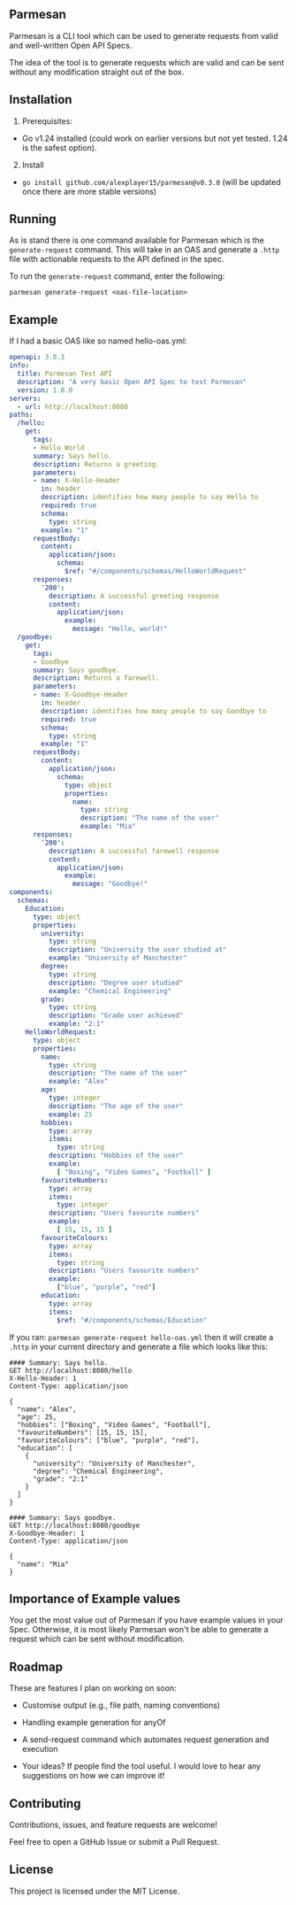 ## Parmesan 
Parmesan is a CLI tool which can be used to generate requests from valid and well-written Open API Specs.

The idea of the tool is to generate requests which are valid and can be sent without any modification straight out of the box.

## Installation
1. Prerequisites:

- Go v1.24 installed (could work on earlier versions but not yet tested. 1.24 is the safest option).

2. Install
- `go install github.com/alexplayer15/parmesan@v0.3.0` (will be updated once there are more stable versions)

## Running
As is stand there is one command available for Parmesan which is the `generate-request` command. This will take in an OAS and generate a `.http` file with actionable requests to the API defined in the spec.

To run the `generate-request` command, enter the following:

`parmesan generate-request <oas-file-location>`

## Example 

If I had a basic OAS like so named hello-oas.yml:

```yaml
openapi: 3.0.3
info:
  title: Parmesan Test API
  description: "A very basic Open API Spec to test Parmesan"
  version: 1.0.0
servers:
  - url: http://localhost:8080
paths:
  /hello:
    get:
      tags:
      - Hello World
      summary: Says hello.
      description: Returns a greeting.
      parameters:
      - name: X-Hello-Header
        in: header 
        description: identifies how many people to say Hello to
        required: true
        schema:
          type: string
        example: "1"
      requestBody:
        content: 
          application/json:
            schema:
              $ref: "#/components/schemas/HelloWorldRequest"
      responses:
        '200':
          description: A successful greeting response
          content:
            application/json:
              example:
                message: "Hello, world!"
  /goodbye:
    get:
      tags:
      - Goodbye
      summary: Says goodbye.
      description: Returns a farewell.
      parameters:
      - name: X-Goodbye-Header
        in: header 
        description: identifies how many people to say Goodbye to
        required: true
        schema:
          type: string
        example: "1"
      requestBody:
        content: 
          application/json:
            schema:
              type: object
              properties:
                name:
                  type: string
                  description: "The name of the user"
                  example: "Mia"
      responses:
        '200':
          description: A successful farewell response
          content:
            application/json:
              example:
                message: "Goodbye!"
components:
  schemas:
    Education:
      type: object
      properties:
        university:
          type: string
          description: "University the user studied at"
          example: "University of Manchester"
        degree:
          type: string 
          description: "Degree user studied"
          example: "Chemical Engineering"
        grade:
          type: string 
          description: "Grade user achieved"
          example: "2:1"
    HelloWorldRequest:
      type: object
      properties:
        name:
          type: string
          description: "The name of the user"
          example: "Alex"
        age:
          type: integer
          description: "The age of the user"
          example: 25
        hobbies:
          type: array
          items:
            type: string
          description: "Hobbies of the user"
          example: 
            [ "Boxing", "Video Games", "Football" ]
        favouriteNumbers:
          type: array
          items:
            type: integer
          description: "Users favourite numbers"
          example: 
            [ 15, 15, 15 ]
        favouriteColours:
          type: array
          items:
            type: string
          description: "Users favourite numbers"
          example: 
            ["blue", "purple", "red"] 
        education:
          type: array
          items:
            $ref: "#/components/schemas/Education"
```

If you ran:
`parmesan generate-request hello-oas.yml` then it will create a `.http` in your current directory and generate a file which looks like this:

```http
#### Summary: Says hello.
GET http://localhost:8080/hello
X-Hello-Header: 1
Content-Type: application/json

{
  "name": "Alex",
  "age": 25,
  "hobbies": ["Boxing", "Video Games", "Football"],
  "favouriteNumbers": [15, 15, 15],
  "favouriteColours": ["blue", "purple", "red"],
  "education": [
    {
      "university": "University of Manchester",
      "degree": "Chemical Engineering",
      "grade": "2:1"
    }
  ]
}

#### Summary: Says goodbye.
GET http://localhost:8080/goodbye
X-Goodbye-Header: 1
Content-Type: application/json

{
  "name": "Mia"
}
```

## Importance of Example values 
You get the most value out of Parmesan if you have example values in your Spec. Otherwise, it is most likely Parmesan won't be able to generate a request which can be sent without modification.

## Roadmap
These are features I plan on working on soon:

- Customise output (e.g., file path, naming conventions)

- Handling example generation for anyOf

- A send-request command which automates request generation and execution

- Your ideas? If people find the tool useful. I would love to hear any suggestions on how we can improve it!

## Contributing
Contributions, issues, and feature requests are welcome!

Feel free to open a GitHub Issue or submit a Pull Request.

## License
This project is licensed under the MIT License.



